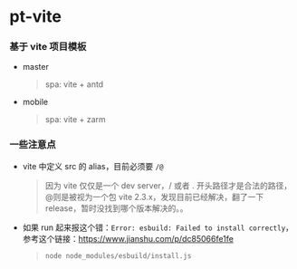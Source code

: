 # pt-vite

### 基于 vite 项目模板

-   master

    > spa: vite + antd

-   mobile
    > spa: vite + zarm

### 一些注意点

-   vite 中定义 src 的 alias，目前必须要 `/@`
    > 因为 vite 仅仅是一个 dev server，/ 或者 . 开头路径才是合法的路径，@则是被视为一个包
    > vite 2.3.x，发现目前已经解决，翻了一下 release，暂时没找到哪个版本解决的。。
-   如果 run 起来报这个错：`Error: esbuild: Failed to install correctly`，参考这个链接：https://www.jianshu.com/p/dc85066fe1fe
    > `node node_modules/esbuild/install.js`
